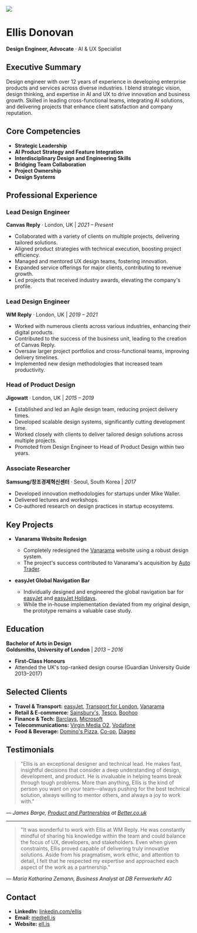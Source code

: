 ![](https://ellisdonovan.s3.eu-west-2.amazonaws.com/438203985_1414298639272201_4180546237216775441_n.png)

# Ellis Donovan

**Design Engineer, Advocate** · AI & UX Specialist

## Executive Summary

Design engineer with over 12 years of experience in developing enterprise products and services across diverse industries. I blend strategic vision, design thinking, and expertise in AI and UX to drive innovation and business growth. Skilled in leading cross-functional teams, integrating AI solutions, and delivering projects that enhance client satisfaction and company reputation.

## Core Competencies

- **Strategic Leadership**
- **AI Product Strategy and Feature Integration**
- **Interdisciplinary Design and Engineering Skills**
- **Bridging Team Collaboration**
- **Project Ownership**
- **Design Systems**

## Professional Experience

### **Lead Design Engineer**  
**Canvas Reply** · London, UK | *2021 – Present*

- Collaborated with a variety of clients on multiple projects, delivering tailored solutions.
- Aligned product strategies with technical execution, boosting project efficiency.
- Managed and mentored UX design teams, fostering innovation.
- Expanded service offerings for major clients, contributing to revenue growth.
- Led projects that received industry awards, elevating the company's profile.

### **Lead Design Engineer**  
**WM Reply** · London, UK | *2019 – 2021*

- Worked with numerous clients across various industries, enhancing their digital products.
- Contributed to the success of the business unit, leading to the creation of Canvas Reply.
- Oversaw larger project portfolios and cross-functional teams, improving delivery timelines.
- Implemented new design methodologies that increased team productivity.

### **Head of Product Design**  
**Jigowatt** · London, UK | *2015 – 2019*

- Established and led an Agile design team, reducing project delivery times.
- Developed scalable design systems, significantly cutting development time.
- Worked closely with clients to deliver tailored design solutions across multiple projects.
- Promoted from Design Engineer to Head of Product Design within two years.

### **Associate Researcher**  
**Samsung/창조경제혁신센터** · Seoul, South Korea | *2017*

- Developed innovation methodologies for startups under Mike Waller.
- Delivered lectures and workshops.
- Co-authored research on design practices in startup ecosystems.

## Key Projects

- **Vanarama Website Redesign**
  - Completely redesigned the [Vanarama](https://www.vanarama.com/) website using a robust design system.
  - The project's success contributed to Vanarama's acquisition by [Auto Trader](https://www.autotrader.co.uk/).

- **easyJet Global Navigation Bar**
  - Individually designed and engineered the global navigation bar for [easyJet](https://www.easyjet.com/en/) and [easyJet Holidays](https://www.easyjet.com/en/holidays).
  - While the in-house implementation deviated from my original design, the prototype remains a valuable case study.

## Education

**Bachelor of Arts in Design**  
**Goldsmiths, University of London** | *2013 – 2016*  
- **First-Class Honours**
- Attended the UK's top-ranked design course (Guardian University Guide 2013–2017)

## Selected Clients

- **Travel & Transport:** [easyJet](https://www.easyjet.com/en/), [Transport for London](https://tfl.gov.uk/), [Vanarama](https://www.vanarama.com/)
- **Retail & E-commerce:** [Sainsbury's](https://www.sainsburys.co.uk/), [Tesco](https://www.tesco.com/), [Boohoo](https://www.boohoo.com/)
- **Finance & Tech:** [Barclays](https://www.barclays.co.uk/), [Microsoft](https://www.microsoft.com/en-gb/)
- **Telecommunications:** [Virgin Media O2](https://www.virginmediao2.co.uk/), [Vodafone](https://www.vodafone.co.uk/)
- **Food & Beverage:** [Domino's Pizza](https://www.dominos.co.uk/), [Co-op](https://www.coop.co.uk/), [Diageo](https://www.diageo.com/en)

## Testimonials

> "Ellis is an exceptional designer and technical lead. He makes fast, insightful decisions that consider a deep understanding of design, development, and product. He is invaluable in helping teams break through tough problems. More than anything, Ellis is the kind of person you want on your team—always pushing for the best technical solution, always willing to mentor others, and always a joy to work with."

*— James Barge, [Product and Partnerships](https://www.linkedin.com/in/jamesbarge) at [Better.co.uk](https://better.co.uk/)*

---

> "It was wonderful to work with Ellis at WM Reply. He was constantly mindful of sharing his knowledge within the team and could balance the focus of UX, developers, and stakeholders. Even when given constraints, Ellis proved capable of delivering truly innovative solutions. Aside from his pragmatism, work ethic, and attention to detail, I felt that he respected my expertise and approached each aspect of the work as a partnership."

*— Maria Katharina Zemann, Business Analyst at DB Fernverkehr AG*

## Contact

- **LinkedIn:** [linkedin.com/eIIis](https://linkedin.com/in/eIIis)
- **Email:** [me@eII.is](mailto:me@eII.is)
- **Website:** [eII.is](https://eii.is/)
